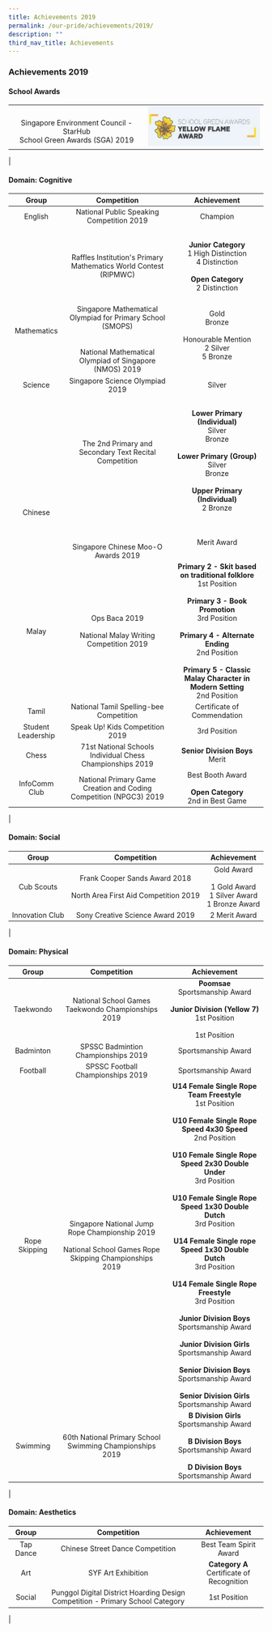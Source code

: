 ```yaml
---
title: Achievements 2019
permalink: /our-pride/achievements/2019/
description: ""
third_nav_title: Achievements
---
```

### **Achievements 2019**
#### **School Awards**

|  |  |
|:---:|:---:|
| <br>Singapore Environment Council - StarHub<br>School Green Awards (SGA) 2019 | ![](/images/2019schaward.png) |
|

#### **Domain: Cognitive**

| Group | Competition | Achievement |
|:---:|:---:|:---:|
| English | National Public Speaking Competition 2019 | Champion | 
| <br><br><br><br><br><br><br>Mathematics | <br><br><br>Raffles Institution's Primary Mathematics World Contest (RIPMWC)<br><br><br><br>Singapore Mathematical Olympiad for Primary School (SMOPS)<br><br><br>National Mathematical Olympiad of Singapore (NMOS) 2019 | **Junior Category**<br>1 High Distinction<br>4 Distinction<br><br>**Open Category**<br>2 Distinction<br><br><br>Gold<br>Bronze<br><br>Honourable Mention<br>2 Silver<br>5 Bronze | 
| Science | Singapore Science Olympiad 2019 | Silver | 
| <br><br><br><br><br><br><br><br>Chinese | <br><br><br><br><br>The 2nd Primary and Secondary Text Recital Competition<br><br><br><br><br><br><br><br><br><br> Singapore Chinese Moo-O Awards 2019 | **Lower Primary (Individual)**<br>Silver<br>Bronze<br><br>**Lower Primary (Group)**<br>Silver<br>Bronze<br><br>**Upper Primary (Individual)**<br>2 Bronze<br><br><br><br>Merit Award | 
| Malay | Ops Baca 2019<br><br>National Malay Writing Competition 2019 | **Primary 2 - Skit based on traditional folklore**<br>1st Position<br><br>**Primary 3 - Book Promotion**<br>3rd Position<br><br>**Primary 4 - Alternate Ending**<br>2nd Position<br><br>**Primary 5 - Classic Malay Character in Modern Setting**<br>2nd Position | 
| Tamil | National Tamil Spelling-bee Competition | Certificate of Commendation | 
| Student Leadership |  Speak Up! Kids Competition 2019 | 3rd  Position  | 
| Chess |  71st National Schools Individual Chess Championships 2019 | **Senior Division Boys**<br>Merit | 
| InfoComm Club |  National Primary Game Creation and Coding Competition (NPGC3) 2019 |  Best Booth Award<br><br>**Open Category**<br>2nd in Best Game | 
|

#### **Domain: Social**

| Group | Competition | Achievement |
|:---:|:---:|:---:|
| Cub Scouts |  Frank Cooper Sands Award 2018<br><br> North Area First Aid Competition 2019 | Gold Award <br><br>1 Gold Award<br>1 Silver Award<br>1 Bronze Award | 
| Innovation Club | Sony Creative Science Award 2019 | 2 Merit Award | 
|

#### **Domain: Physical**

| Group | Competition | Achievement |
|:---:|:---:|:---:|
| Taekwondo |  National School Games Taekwondo Championships 2019 | **Poomsae**<br>Sportsmanship Award<br><br>**Junior Division (Yellow 7)**<br>1st Position<br><br>1st Position | 
| Badminton |  SPSSC Badmintion Championships 2019 | Sportsmanship Award  | 
| Football | SPSSC Football Championships 2019 | Sportsmanship Award | 
| Rope Skipping |  Singapore National Jump Rope Championship 2019	<br><br> National School Games Rope Skipping Championships 2019	 | **U14 Female Single Rope Team Freestyle**<br>1st Position<br><br>**U10 Female Single Rope Speed 4x30 Speed**<br>2nd Position<br><br>**U10 Female Single Rope Speed 2x30 Double Under**<br>3rd Position<br><br>**U10 Female Single Rope Speed 1x30 Double Dutch**<br>3rd Position<br><br>**U14 Female Single rope Speed 1x30 Double Dutch**<br>3rd Position<br><br>**U14 Female Single Rope Freestyle**<br>3rd Position<br><br> **Junior Division Boys**<br>Sportsmanship Award<br><br>**Junior Division Girls**<br>Sportsmanship Award<br><br>**Senior Division Boys**<br>Sportsmanship Award<br><br>**Senior Division Girls**<br>Sportsmanship Award | 
| Swimming  |  60th National Primary School Swimming Championships 2019 | **B Division Girls**<br>Sportsmanship Award<br><br>**B Division Boys**<br>Sportsmanship Award<br><br>**D Division Boys**<br>Sportsmanship Award | 
|

#### **Domain: Aesthetics**

| Group | Competition | Achievement |
|:---:|:---:|:---:|
| Tap Dance |  Chinese Street Dance Competition | Best Team Spirit Award |
| Art |  SYF  Art Exhibition | **Category A**<br>Certificate of Recognition | 
| Social |  Punggol Digital District Hoarding Design Competition - Primary School Category | 1st Position | 
|